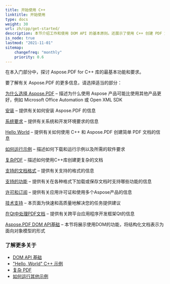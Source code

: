```yaml
---
title: 开始使用 C++
linktitle: 开始使用
type: docs
weight: 30
url: zh/cpp/get-started/
description: 本节介绍工作和使用 DOM API 的基本原则。还展示了使用 C++ 创建 PDF 文档的简单和复杂示例。
is_node: true
lastmod: "2021-11-01"
sitemap:
    changefreq: "monthly"
    priority: 0.6
---
```


在本入门部分中，探讨 Aspose.PDF for C++ 库的最基本功能和要求。

要了解有关 Aspose.PDF 的更多信息，请选择适当的部分：

[为什么选择 Aspose.PDF](/pdf/cpp/why-aspose-pdf/) – 描述为什么使用 Aspose 产品可能比使用其他产品更好，例如 Microsoft Office Automation 或 Open XML SDK

[安装](/pdf/cpp/installation/) – 提供有关如何安装 Aspose.PDF 的信息

[系统要求](/pdf/cpp/system-requirements/) – 提供有关系统和开发环境要求的信息

[Hello World](/pdf/cpp/hello-world-example/) – 提供有关如何使用 C++ 和 Aspose.PDF 创建简单 PDF 文档的信息

[如何运行示例](/pdf/cpp/how-to-run-other-examples/) – 描述如何下载和运行示例以及所需的软件要求

[复杂PDF](/pdf/cpp/complex-pdf-example/) – 描述如何使用C++库创建更复杂的文档

[支持的文档格式](/pdf/cpp/supported-file-formats/) – 提供有关支持的格式的信息

[支持的功能](/pdf/cpp/key-features/) – 提供有关在各种格式下加载或保存文档时支持哪些功能的信息

[许可和订阅](/pdf/cpp/licensing/) – 提供有关应用许可证和使用多个Aspose产品的信息

[技术支持](/pdf/cpp/technical-support/) – 本页面为快速和高质量地解决您的任务提供建议

[在Qt中处理PDF文档](/pdf/cpp/work-with-pdf-documents-in-qt/) – 提供有关跨平台应用程序开发框架Qt的信息

[Aspose.PDF DOM API基础](/pdf/cpp/basics-of-dom-api/) – 本节将展示使用DOM的功能，将结构化文档表示为面向对象模型的形式
### 了解更多关于

- [DOM API 基础](/pdf/cpp/basics-of-dom-api/)
- ["Hello, World" C++ 示例](/pdf/cpp/hello-world-example/)
- [复杂 PDF](/pdf/cpp/complex-pdf-example/)
- [如何运行其他示例](/pdf/cpp/how-to-run-other-examples/)